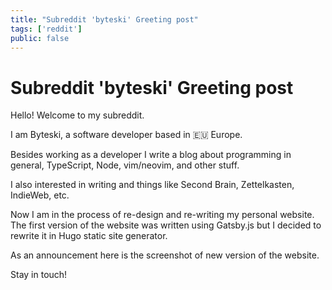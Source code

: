 ```yaml
---
title: "Subreddit 'byteski' Greeting post"
tags: ['reddit']
public: false
---
```


# Subreddit 'byteski' Greeting post 

Hello! Welcome to my subreddit. 

I am Byteski, a software developer based in 🇪🇺 Europe.

Besides working as a developer I write a blog about programming in general, TypeScript, Node, vim/neovim, and other stuff. 

I also interested in writing and things like Second Brain, Zettelkasten, IndieWeb, etc.

Now I am in the process of re-design and re-writing my personal website. The first version of the website was written using Gatsby.js but I decided to rewrite it in Hugo static site generator.

As an announcement here is the screenshot of new version of the website. 

Stay in touch!

